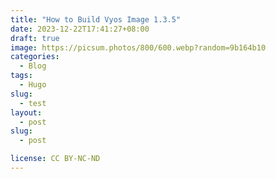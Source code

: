 ```yaml
---
title: "How to Build Vyos Image 1.3.5"
date: 2023-12-22T17:41:27+08:00
draft: true
image: https://picsum.photos/800/600.webp?random=9b164b10
categories:
  - Blog
tags:
  - Hugo
slug:
  - test
layout: 
  - post
slug: 
  - post

license: CC BY-NC-ND
---
```


